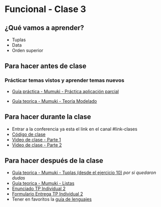 # Funcional - Clase 3

## ¿Qué vamos a aprender?

* Tuplas
* Data
* Orden superior

## Para hacer antes de clase

### Prácticar temas vistos y aprender temas nuevos

* [Guía práctica - Mumuki - Práctica aplicación parcial](https://mumuki.io/pdep-utn/lessons/693-programacion-funcional-practica-aplicacion-parcial-y-orden-superior)

* [Guía teorica - Mumuki - Teoría Modelado](https://mumuki.io/pdep-utn/lessons/745-programacion-funcional-modelado)

## Para hacer durante la clase

* Entrar a la conferencia ya esta el link en el canal #link-clases
* [Código de clase](https://github.com/pdep-utn/sabados-tarde/blob/master/seguimiento/2020/funcional/practica/clase-4.hs)
* [Video de clase - Parte 1]()
* [Video de clase - Parte 2]()

## Para hacer después de la clase

* [Guía teorica - Mumuki - Tuplas (desde el ejercicio 10)](https://mumuki.io/pdep-utn/exercises/9269-programacion-funcional-alternativas-guardas-y-patrones-tuplas) _por si quedaron dudas_
* [Guía teorica - Mumuki - Listas](https://mumuki.io/pdep-utn/lessons/695-programacion-funcional-listas)
* [Enunciado TP Individual 2](https://docs.google.com/document/d/1rHut9mKKa3ABxQGyQ2teRbE6WRuytsGH_Y9wj-bBMb8)
* [Formulario Entrega TP Individual 2]()
* Tener en favoritos la [guía de lenguajes](https://docs.google.com/document/d/1oJ-tyQJoBtJh0kFcsV9wSUpgpopjGtoyhJdPUdjFIJQ)
